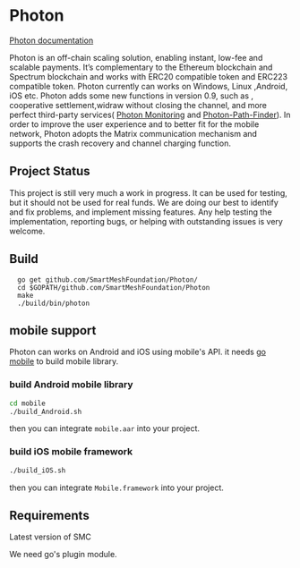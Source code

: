 # Photon
  [Photon documentation](https://Photon.readthedocs.io/en/latest/)

  Photon is an off-chain scaling solution, enabling instant, low-fee and scalable payments. It’s complementary to the Ethereum blockchain and Spectrum blockchain and works with ERC20 compatible token and ERC223 compatible token. Photon currently can works on Windows, Linux ,Android, iOS etc. Photon adds some new functions in version 0.9, such as , cooperative settlement,widraw without closing the channel, and more perfect third-party services( [Photon Monitoring](https://github.com/SmartMeshFoundation/Photon-Monitoring) and  [ Photon-Path-Finder](https://github.com/SmartMeshFoundation/Photon-Path-Finder)). In order to improve the user experience and to better fit for the mobile network, Photon adopts the  Matrix communication mechanism and supports the crash recovery and channel charging function.
## Project Status
  This project is still very much a work in progress. It can be used for testing, but it should not be used for real funds. We are doing our best to identify and fix problems, and implement missing features. Any help testing the implementation, reporting bugs, or helping with outstanding issues is very welcome.

## Build
```
  go get github.com/SmartMeshFoundation/Photon/
  cd $GOPATH/github.com/SmartMeshFoundation/Photon
  make 
  ./build/bin/photon
```

## mobile support
Photon can works on Android and iOS using mobile's API.  it needs [go mobile](https://github.com/golang/mobile) to build mobile library.
### build Android mobile library
```bash
cd mobile
./build_Android.sh 
```
then you can integrate `mobile.aar` into your project.
### build iOS mobile framework
```bash
./build_iOS.sh
```
then you can integrate `Mobile.framework` into your project.
## Requirements
Latest version of SMC

We need go's plugin module.
